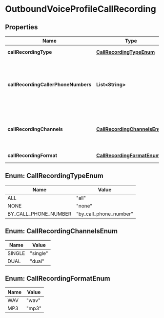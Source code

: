 

# OutboundVoiceProfileCallRecording

## Properties

Name | Type | Description | Notes
------------ | ------------- | ------------- | -------------
**callRecordingType** | [**CallRecordingTypeEnum**](#CallRecordingTypeEnum) | Specifies which calls are recorded. |  [optional]
**callRecordingCallerPhoneNumbers** | **List&lt;String&gt;** | When call_recording_type is &#39;by_caller_phone_number&#39;, only outbound calls using one of these numbers will be recorded. Numbers must be specified in E164 format. |  [optional]
**callRecordingChannels** | [**CallRecordingChannelsEnum**](#CallRecordingChannelsEnum) | When using &#39;dual&#39; channels, the final audio file will be a stereo recording with the first leg on channel A, and the rest on channel B. |  [optional]
**callRecordingFormat** | [**CallRecordingFormatEnum**](#CallRecordingFormatEnum) | The audio file format for calls being recorded. |  [optional]



## Enum: CallRecordingTypeEnum

Name | Value
---- | -----
ALL | &quot;all&quot;
NONE | &quot;none&quot;
BY_CALL_PHONE_NUMBER | &quot;by_call_phone_number&quot;



## Enum: CallRecordingChannelsEnum

Name | Value
---- | -----
SINGLE | &quot;single&quot;
DUAL | &quot;dual&quot;



## Enum: CallRecordingFormatEnum

Name | Value
---- | -----
WAV | &quot;wav&quot;
MP3 | &quot;mp3&quot;



